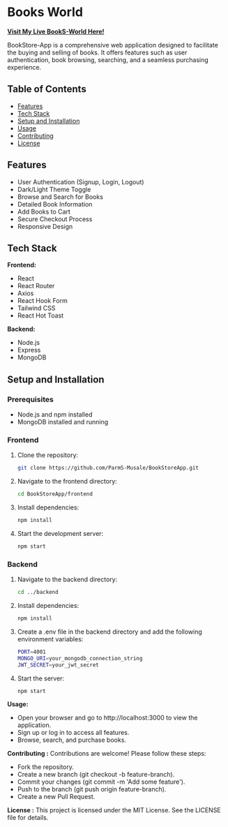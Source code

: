 # Books World
**[Visit My Live BookS-World Here!](https://book-world-qoa4.onrender.com)**


BookStore-App is a comprehensive web application designed to facilitate the buying and selling of books. It offers features such as user authentication, book browsing, searching, and a seamless purchasing experience.

## Table of Contents

- [Features](#features)
- [Tech Stack](#tech-stack)
- [Setup and Installation](#setup-and-installation)
- [Usage](#usage)
- [Contributing](#contributing)
- [License](#license)

## Features

- User Authentication (Signup, Login, Logout)
- Dark/Light Theme Toggle
- Browse and Search for Books
- Detailed Book Information
- Add Books to Cart
- Secure Checkout Process
- Responsive Design

## Tech Stack

**Frontend:**
- React
- React Router
- Axios
- React Hook Form
- Tailwind CSS
- React Hot Toast

**Backend:**
- Node.js
- Express
- MongoDB

## Setup and Installation

### Prerequisites

- Node.js and npm installed
- MongoDB installed and running

### Frontend

1. Clone the repository:
   ```bash
   git clone https://github.com/ParmS-Musale/BookStoreApp.git

2. Navigate to the frontend directory:
   ```bash
   cd BookStoreApp/frontend

3. Install dependencies:
   ```bash
   npm install

4. Start the development server:
   ```bash
   npm start


### Backend

1. Navigate to the backend directory:
   ```bash
   cd ../backend

2. Install dependencies:
   ```bash
   npm install

3. Create a .env file in the backend directory and add the following environment variables:
   ```bash
   PORT=4001
   MONGO_URI=your_mongodb_connection_string
   JWT_SECRET=your_jwt_secret


4. Start the server:
   ```bash
   npm start


**Usage:**
- Open your browser and go to http://localhost:3000 to view the application.
- Sign up or log in to access all features.
- Browse, search, and purchase books.

**Contributing :**
Contributions are welcome! Please follow these steps:

- Fork the repository.
- Create a new branch (git checkout -b feature-branch).
- Commit your changes (git commit -m 'Add some feature').
- Push to the branch (git push origin feature-branch).
- Create a new Pull Request.

**License :**
This project is licensed under the MIT License. See the LICENSE file for details.

